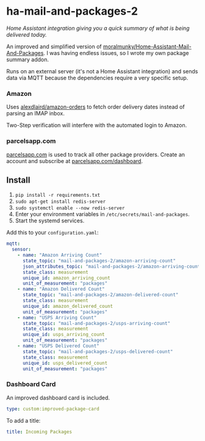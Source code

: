 # ha-mail-and-packages-2

_Home Assistant integration giving you a quick summary of what is being delivered today._

An improved and simplified version
of [moralmunky/Home-Assistant-Mail-And-Packages](https://github.com/moralmunky/Home-Assistant-Mail-And-Packages). I was
having endless issues, so I wrote my own package summary addon.

Runs on an external server (it's not a Home Assistant integration) and sends data via MQTT
because the dependencies require a very specific setup.

### Amazon

Uses [alexdlaird/amazon-orders](https://github.com/alexdlaird/amazon-orders) to fetch order delivery dates instead of
parsing an IMAP inbox.

Two-Step verification will interfere with the automated login to Amazon.

### parcelsapp.com

[parcelsapp.com](https://parcelsapp.com) is used to track all other package providers. Create an account and subscribe
at [parcelsapp.com/dashboard](https://parcelsapp.com/dashboard).

## Install

1. `pip install -r requirements.txt`
2. `sudo apt-get install redis-server`
3. `sudo systemctl enable --now redis-server`
4. Enter your environment variables in `/etc/secrets/mail-and-packages`.
5. Start the systemd services.

Add this to your `configuration.yaml`:

```yaml
mqtt:
  sensor:
    - name: "Amazon Arriving Count"
      state_topic: "mail-and-packages-2/amazon-arriving-count"
      json_attributes_topic: "mail-and-packages-2/amazon-arriving-count/attributes"
      state_class: measurement
      unique_id: amazon_arriving_count
      unit_of_measurement: "packages"
    - name: "Amazon Delivered Count"
      state_topic: "mail-and-packages-2/amazon-delivered-count"
      state_class: measurement
      unique_id: amazon_delivered_count
      unit_of_measurement: "packages"
    - name: "USPS Arriving Count"
      state_topic: "mail-and-packages-2/usps-arriving-count"
      state_class: measurement
      unique_id: usps_arriving_count
      unit_of_measurement: "packages"
    - name: "USPS Delivered Count"
      state_topic: "mail-and-packages-2/usps-delivered-count"
      state_class: measurement
      unique_id: usps_delivered_count
      unit_of_measurement: "packages"
```

### Dashboard Card

An improved dashboard card is included.

```yaml
type: custom:improved-package-card
```

To add a title:

```yaml
title: Incoming Packages
```